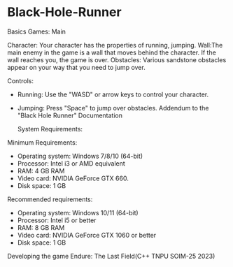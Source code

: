 # Black-Hole-Runner
Basics Games:
Main

Character: Your character has the properties of running, jumping. 
Wall:The main enemy in the game is a wall that moves behind the character. If the wall
     reaches you, the game is over.
Obstacles: Various sandstone obstacles appear on your way that you need to jump over.

Controls:
- Running: Use the "WASD" or arrow keys to control your character.
- Jumping: Press "Space" to jump over obstacles.
Addendum to the "Black Hole Runner" Documentation



    System Requirements:

Minimum Requirements:
   - Operating system: Windows 7/8/10 (64-bit)
   - Processor: Intel i3 or AMD equivalent
   - RAM: 4 GB RAM
   - Video card: NVIDIA GeForce GTX 660.
   - Disk space: 1 GB

Recommended requirements:
   - Operating system: Windows 10/11 (64-bit)
   - Processor: Intel i5 or better
   - RAM: 8 GB RAM
   - Video card: NVIDIA GeForce GTX 1060 or better
   - Disk space: 1 GB


Developing the game Endure: The Last Field(C++ TNPU SOIM-25 2023)
